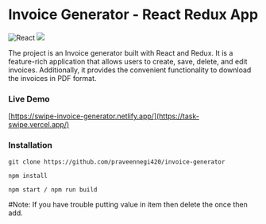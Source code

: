 # Invoice Generator - React Redux App
![React](https://img.shields.io/badge/react-%2320232a.svg?style=for-the-badge&logo=react&logoColor=%2361DAFB) ![](https://img.shields.io/badge/bootstrap-%23563D7C.svg?style=for-the-badge&logo=bootstrap&logoColor=white)

The project is an Invoice generator built with React and Redux. It is a feature-rich application that allows users to create, save, delete, and edit invoices. Additionally, it provides the convenient functionality to download the invoices in PDF format.

### Live Demo
[https://swipe-invoice-generator.netlify.app/](https://task-swipe.vercel.app/)

### Installation

```
git clone https://github.com/praveennegi420/invoice-generator

npm install

npm start / npm run build

```

#Note: If you have trouble putting value in item then delete the once then add.
